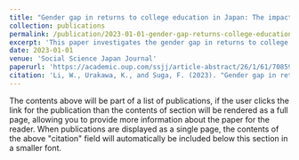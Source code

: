```yaml
---
title: "Gender gap in returns to college education in Japan: The impact of attending a highly-ranked college"
collection: publications
permalink: /publication/2023-01-01-gender-gap-returns-college-education-japan
excerpt: 'This paper investigates the gender gap in returns to college education in Japan, with a focus on the impact of attending a highly-ranked college.'
date: 2023-01-01
venue: 'Social Science Japan Journal'
paperurl: 'https://academic.oup.com/ssjj/article-abstract/26/1/61/7085995?redirectedFrom=PDF'
citation: 'Li, W., Urakawa, K., and Suga, F. (2023). "Gender gap in returns to college education in Japan: The impact of attending a highly-ranked college." <i>Social Science Japan Journal</i>, 26(1), 61-76.'
---
```


The contents above will be part of a list of publications, if the user clicks the link for the publication than the contents of section will be rendered as a full page, allowing you to provide more information about the paper for the reader. When publications are displayed as a single page, the contents of the above "citation" field will automatically be included below this section in a smaller font.
